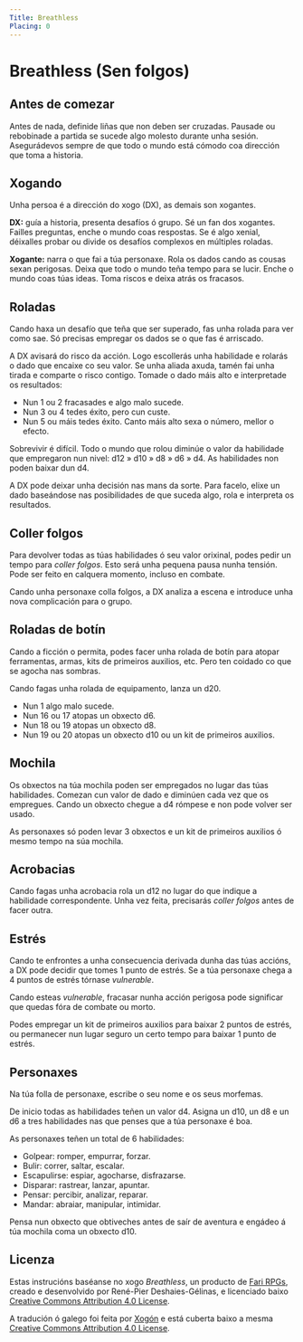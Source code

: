 ```yaml
---
Title: Breathless
Placing: 0
---
```


# Breathless (Sen folgos)

## Antes de comezar
Antes de nada, definide liñas que non deben ser cruzadas. Pausade ou rebobinade a partida se sucede algo molesto durante unha sesión. Asegurádevos sempre de que todo o mundo está cómodo coa dirección que toma a historia.


## Xogando
Unha persoa é a dirección do xogo (DX), as demais son xogantes.

**DX:** guía a historia, presenta desafíos ó grupo. Sé un fan dos xogantes. Failles preguntas, enche o mundo coas respostas. Se é algo xenial, déixalles probar ou divide os desafíos complexos en múltiples roladas.

**Xogante:** narra o que fai a túa personaxe. Rola os dados cando as cousas sexan perigosas. Deixa que todo o mundo teña tempo para se lucir. Enche o mundo coas túas ideas. Toma riscos e deixa atrás os fracasos.


## Roladas
Cando haxa un desafío que teña que ser superado, fas unha rolada para ver como sae. Só precisas empregar os dados se o que fas é arriscado.

A DX avisará do risco da acción. Logo escollerás unha habilidade e rolarás o dado que encaixe co seu valor. Se unha aliada axuda, tamén fai unha tirada e comparte o risco contigo. Tomade o dado máis alto e interpretade os resultados:

* Nun 1 ou 2 fracasades e algo malo sucede.
* Nun 3 ou 4 tedes éxito, pero cun custe.
* Nun 5 ou máis tedes éxito. Canto máis alto sexa o número, mellor o efecto.

Sobrevivir é difícil. Todo o mundo que rolou diminúe o valor da habilidade que empregaron nun nivel: d12 » d10 » d8 » d6 » d4. As habilidades non poden baixar dun d4.

A DX pode deixar unha decisión nas mans da sorte. Para facelo, elixe un dado baseándose nas posibilidades de que suceda algo, rola e interpreta os resultados.


## Coller folgos
Para devolver todas as túas habilidades ó seu valor orixinal, podes pedir un tempo para *coller folgos*. Esto será unha pequena pausa nunha tensión. Pode ser feito en calquera momento, incluso en combate.

Cando unha personaxe colla folgos, a DX analiza a escena e introduce unha nova complicación para o grupo.


## Roladas de botín
Cando a ficción o permita, podes facer unha rolada de botín para atopar ferramentas, armas, kits de primeiros auxilios, etc. Pero ten coidado co que se agocha nas sombras.

Cando fagas unha rolada de equipamento, lanza un d20.
* Nun 1 algo malo sucede.
* Nun 16 ou 17 atopas un obxecto d6.
* Nun 18 ou 19 atopas un obxecto d8.
* Nun 19 ou 20 atopas un obxecto d10 ou un kit de primeiros auxilios.


## Mochila
Os obxectos na túa mochila poden ser empregados no lugar das túas habilidades. Comezan cun valor de dado e diminúen cada vez que os empregues. Cando un obxecto chegue a d4 rómpese e non pode volver ser usado.

As personaxes só poden levar 3 obxectos e un kit de primeiros auxilios ó mesmo tempo na súa mochila.


## Acrobacias
Cando fagas unha acrobacia rola un d12 no lugar do que indique a habilidade correspondente. Unha vez feita, precisarás *coller folgos* antes de facer outra.


## Estrés
Cando te enfrontes a unha consecuencia derivada dunha das túas accións, a DX pode decidir que tomes 1 punto de estrés. Se a túa personaxe chega a 4 puntos de estrés tórnase *vulnerable*.

Cando esteas *vulnerable*, fracasar nunha acción perigosa pode significar que quedas fóra de combate ou morto.

Podes empregar un kit de primeiros auxilios para baixar 2 puntos de estrés, ou permanecer nun lugar seguro un certo tempo para baixar 1 punto de estrés.


## Personaxes
Na túa folla de personaxe, escribe o seu nome e os seus morfemas.

De inicio todas as habilidades teñen un valor d4. Asigna un d10, un d8 e un d6 a tres habilidades nas que penses que a túa personaxe é boa.

As personaxes teñen un total de 6 habilidades:
* Golpear: romper, empurrar, forzar.
* Bulir: correr, saltar, escalar.
* Escapulirse: espiar, agocharse, disfrazarse.
* Disparar: rastrear, lanzar, apuntar.
* Pensar: percibir, analizar, reparar.
* Mandar: abraiar, manipular, intimidar.

Pensa nun obxecto que obtiveches antes de saír de aventura e engádeo á túa mochila coma un obxecto d10.


## Licenza
Estas instrucións baséanse no xogo *Breathless*, un producto de [Fari RPGs](https://farirpgs.com/), creado e desenvolvido por René-Pier Deshaies-Gélinas, e licenciado baixo [Creative Commons Attribution 4.0 License](https://creativecommons.org/licenses/by/4.0/deed.gl).

A tradución ó galego foi feita por [Xogón](https://xogon.eu/) e está cuberta baixo a mesma [Creative Commons Attribution 4.0 License](https://creativecommons.org/licenses/by/4.0/deed.gl).
